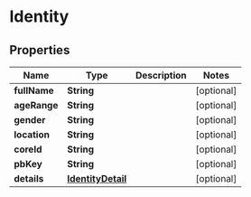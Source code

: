 
# Identity

## Properties
Name | Type | Description | Notes
------------ | ------------- | ------------- | -------------
**fullName** | **String** |  |  [optional]
**ageRange** | **String** |  |  [optional]
**gender** | **String** |  |  [optional]
**location** | **String** |  |  [optional]
**coreId** | **String** |  |  [optional]
**pbKey** | **String** |  |  [optional]
**details** | [**IdentityDetail**](IdentityDetail.md) |  |  [optional]



